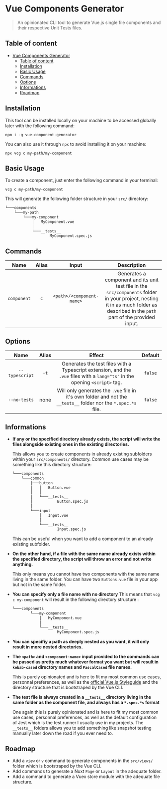 # Vue Components Generator

> An opinionated CLI tool to generate Vue.js single file components and their respective Unit Tests files.

## Table of content

- [Vue Components Generator](#vue-components-generator)
  - [Table of content](#table-of-content)
  - [Installation](#installation)
  - [Basic Usage](#basic-usage)
  - [Commands](#commands)
  - [Options](#options)
  - [Informations](#informations)
  - [Roadmap](#roadmap)

## Installation

This tool can be installed locally on your machine to be accessed globally later with the following command:

`npm i -g vue-component-generator`

You can also use it through `npx` to avoid installing it on your machine:

`npx vcg c my-path/my-component`

## Basic Usage

To create a component, just enter the following command in your terminal:

`vcg c my-path/my-component`

This will generate the following folder structure in your `src/` directory:

```bash
└───components
    └───my-path
        └───my-component
            │   MyComponent.vue
            │
            └───__tests__
                    MyComponent.spec.js
```

## Commands

|    Name     | Alias |           Input           |                                                                                   Description                                                                                    |
| :---------: | :---: | :-----------------------: | :------------------------------------------------------------------------------------------------------------------------------------------------------------------------------: |
| `component` |  `c`  | `<path>/<component-name>` | Generates a component and its unit test file in the `src/components` folder in your project, nesting it in as much folder as described in the `path` part of the provided input. |

## Options

|      Name      | Alias |                                                            Effect                                                            | Default |
| :------------: | :---: | :--------------------------------------------------------------------------------------------------------------------------: | :-----: |
| `--typescript` | `-t`  | Generates the test files with a Typescript extension, and the `.vue` files with a `lang="ts"` in the opening `<script>` tag. | `false` |
|  `--no-tests`  | none  |       Will only generates the `.vue` file in it's own folder and not the `__tests__` folder nor the `*.spec.*s` file.        | `false` |

## Informations

- **If any or the specified directory already exists, the script will write the files alongside existing ones in the existing directories.**

  This allows you to create components in already existing subfolders within your `src/components/` directory. Common use cases may be something like this directory structure:

  ```bash
  └───components
      └───common
          ├───button
          │   │   Button.vue
          │   │
          │   └───__tests__
          │           Button.spec.js
          │
          └───input
              │   Input.vue
              │
              └───__tests__
                      Input.spec.js
  ```

  This can be useful when you want to add a component to an already existing subfolder.

- **On the other hand, if a file with the same name already exists within the specified directory, the script will throw an error and not write anything.**

  This only means you cannot have two components with the same name living in the same folder. You can have two `Buttons.vue` file in your app but not in the same folder.

- **You can specify only a file name with no directory**
  This means that `vcg c my-component` will result in the following directory structure :

  ```bash
  └───components
          └───my-component
              │   MyComponent.vue
              │
              └───__tests__
                      MyComponent.spec.js
  ```

- **You can specifiy a path as deeply nested as you want, it will only result in more nested directories.**
- **The `<path>` and `<component-name>` input provided to the commands can be passed as pretty much whatever format you want but will result in `kebab-cased` directory names and `PascalCased` file names.**

  This is purely opinionated and is here to fit my most common use cases, personnal preferences, as well as the [official Vue.js Styleguide]('https://vuejs.org/v2/style-guide/') and the directory structure that is bootstraped by the Vue CLI.

- **The test file is always created in a `__tests__` directory living in the same folder as the component file, and always has a `*.spec.*s` format**

  One again this is purely opinionated and is here to fit my most common use cases, personnal preferences, as well as the default configuration of Jest which is the test runner I usually use in my projects. The `__tests__` folders allows you to add something like snapshot testing manually later down the road if you ever need to.

## Roadmap

- Add a `view` or `v` command to generate components in the `src/views/` folder which is bootstraped by the Vue CLI.
- Add commands to generate a Nuxt `Page` or `Layout` in the adequate folder.
- Add a command to generate a Vuex store module with the adequate file structure.
